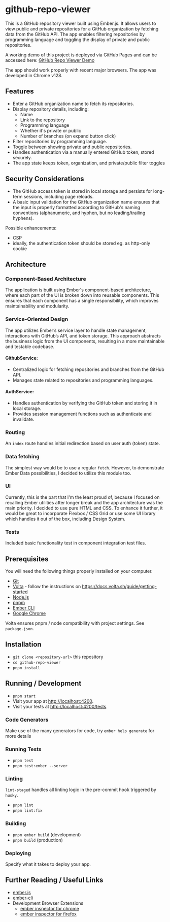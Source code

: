 # github-repo-viewer

This is a GitHub repository viewer built using Ember.js. It allows users to view public and private repositories for a GitHub organization by fetching data from the GitHub API. The app enables filtering repositories by programming language and toggling the display of private and public repositories.

A working demo of this project is deployed via GitHub Pages and can be accessed here:
[GitHub Repo Viewer Demo](https://pleszkowicz.github.io/github-repo-viewer)

The app should work properly with recent major browsers. The app was developed in Chrome v128.

## Features

- Enter a GitHub organization name to fetch its repositories. 
- Display repository details, including:
  - Name 
  - Link to the repository 
  - Programming language 
  - Whether it's private or public 
  - Number of branches (on expand button click)
- Filter repositories by programming language. 
- Toggle between showing private and public repositories. 
- Handles authentication via a manually entered GitHub token, stored securely.
- The app state keeps token, organization, and private/public filter toggles 

## Security Considerations

- The GitHub access token is stored in local storage and persists for long-term sessions, including page reloads.
- A basic input validation for the GitHub organization name ensures that the input is properly formatted according to GitHub's naming conventions (alphanumeric, and hyphen, but no leading/trailing hyphens). 

Possible enhancements:
- CSP
- ideally, the authentication token should be stored eg. as http-only cookie 

## Architecture

### Component-Based Architecture

The application is built using Ember's component-based architecture, where each part of the UI is broken down into reusable components. This ensures that each component has a single responsibility, which improves maintainability and modularity.

### Service-Oriented Design

The app utilizes Ember’s service layer to handle state management, interactions with GitHub’s API, and token storage. This approach abstracts the business logic from the UI components, resulting in a more maintainable and testable codebase.

#### GithubService:

- Centralized logic for fetching repositories and branches from the GitHub API.
- Manages state related to repositories and programming languages.

#### AuthService:

- Handles authentication by verifying the GitHub token and storing it in local storage.
- Provides session management functions such as authenticate and invalidate.

### Routing

An `index` route handles initial redirection based on user auth (token) state.

### Data fetching

The simplest way would be to use a regular `fetch`. However, to demonstrate Ember Data possibilities, I decided to utilize this module too. 

### UI

Currently, this is the part that I'm the least proud of, because I focused on recalling Ember utilities after longer break and the app architecture was the main priority.
I decided to use pure HTML and CSS. To enhance it further, it would be great to incorporate Flexbox / CSS Grid or use some UI library which handles it out of the box, including Design System.

### Tests

Included basic functionality test in component integration test files.

## Prerequisites

You will need the following things properly installed on your computer.

- [Git](https://git-scm.com/)
- [Volta](https://volta.sh) - follow the instructions on https://docs.volta.sh/guide/getting-started
- [Node.js](https://nodejs.org/)
- [pnpm](https://pnpm.io/)
- [Ember CLI](https://cli.emberjs.com/release/)
- [Google Chrome](https://google.com/chrome/)

Volta ensures pnpm / node compatibility with project settings. See `package.json`.

## Installation

- `git clone <repository-url>` this repository
- `cd github-repo-viewer`
- `pnpm install`

## Running / Development

- `pnpm start`
- Visit your app at [http://localhost:4200](http://localhost:4200).
- Visit your tests at [http://localhost:4200/tests](http://localhost:4200/tests).

### Code Generators

Make use of the many generators for code, try `ember help generate` for more details

### Running Tests

- `pnpm test`
- `pnpm test:ember --server`

### Linting

`lint-staged` handles all linting logic in the pre-commit hook triggered by `husky`.

- `pnpm lint`
- `pnpm lint:fix`

### Building

- `pnpm ember build` (development)
- `pnpm build` (production)

### Deploying

Specify what it takes to deploy your app.

## Further Reading / Useful Links

- [ember.js](https://emberjs.com/)
- [ember-cli](https://cli.emberjs.com/release/)
- Development Browser Extensions
  - [ember inspector for chrome](https://chrome.google.com/webstore/detail/ember-inspector/bmdblncegkenkacieihfhpjfppoconhi)
  - [ember inspector for firefox](https://addons.mozilla.org/en-US/firefox/addon/ember-inspector/)
